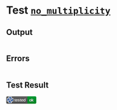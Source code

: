 # Test [`no_multiplicity`](/doc/structure/arguments.md#L144)

## Output

```,plain
```

## Errors

```,plain
```

## Test Result

![OK](/doc/structure/.test/no_multiplicity.png)

